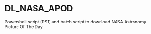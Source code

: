 # DL_NASA_APOD
Powershell script (PS1) and batch script to download NASA Astronomy Picture Of The Day
